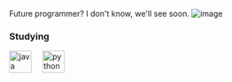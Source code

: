 Future programmer? I don't know, we'll see soon.
![image]({https://github-readme-stats.vercel.app/api?username=swerrio&theme=prussian&show_icons=true&hide_border=true&count_private=true})

<h3 align="left">Studying</h3>
<div align="left">
  <img src="https://cdn.jsdelivr.net/npm/simple-icons@3.0.1/icons/java.svg" height="40" alt="java logo"  />
  <img width="12" />
  <img src="https://cdn.jsdelivr.net/npm/simple-icons@3.0.1/icons/python.svg" height="40" alt="python logo"  />
  <img width="12" />
</div>
